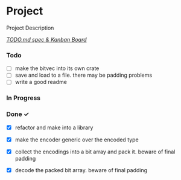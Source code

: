 # Project

Project Description

<em>[TODO.md spec & Kanban Board](https://bit.ly/3fCwKfM)</em>

### Todo

- [ ] make the bitvec into its own crate  
- [ ] save and load to a file. there may be padding problems  
- [ ] write a good readme  

### In Progress


### Done ✓

- [x] refactor and make into a library  
- [x] make the encoder generic over the encoded type  
- [x] collect the encodings into a bit array and pack it. beware of final padding  
- [x] decode the packed bit array. beware of final padding  

